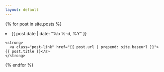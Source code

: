 ```yaml
---
layout: default
---
```


{% for post in site.posts %}
  <li>
    <span class="post-meta">{{ post.date | date: "%b %-d, %Y" }}</span>

    <strong>
      <a class="post-link" href="{{ post.url | prepend: site.baseurl }}">{{ post.title }}</a>
    </strong>
  </li>
{% endfor %}
